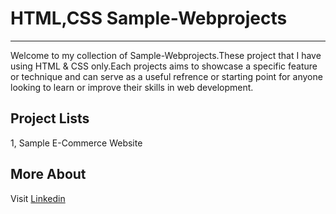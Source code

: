 # HTML,CSS Sample-Webprojects
----
Welcome to my collection of Sample-Webprojects.These project that I have using HTML & CSS only.Each projects aims to showcase a specific feature or technique and can serve as a useful refrence or starting point for anyone looking to learn or improve their skills in web development.

## Project Lists

1, Sample E-Commerce Website

## More About

   Visit <a href="https://www.linkedin.com/in/jana-n-9a3b2925a">Linkedin</a>
